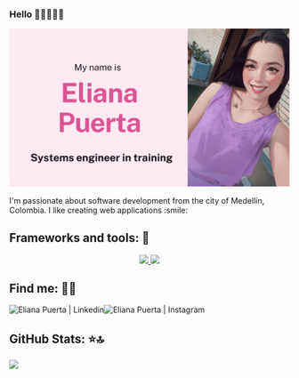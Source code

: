 ### Hello 👋🏻👩🏻‍💻

<div>
<img align="center" alt="GIF" src="./images/GitHub.gif" />
</div>

<br>
I'm passionate about software development from the city of Medellín, Colombia. I like creating web applications :smile:
<br>

## Frameworks and tools: :rocket:
<p align="center">
<a href="https://skillicons.dev">
    <img src="https://skillicons.dev/icons?i=java,js,ts,react,vue,git,nodejs,tailwind,html,css,astro,sass" />
    <img src="https://skillicons.dev/icons?i=docker,github,mysql,postgres,figma,maven,idea,vite,postman,vercel,vscode,netlify" />
  </a>
</p>

## Find me: :speech_balloon::globe_with_meridians:
<p align="left">
<a href="https://www.linkedin.com/in/eliana-puerta/">
  <img align="left" alt="Eliana Puerta | Linkedin" src="https://img.shields.io/badge/LinkedIn-0077B5?style=for-the-badge&logo=linkedin&logoColor=white" /></a>
<a href="https://www.instagram.com/elianaj_puerta/">
  <img align="left" alt="Eliana Puerta | Instagram" src="https://img.shields.io/badge/Instagram-E4405F?style=for-the-badge&logo=instagram&logoColor=white" /></a>
</p>

<br>

## GitHub Stats: :star::top:
![](https://github-readme-stats.vercel.app/api/top-langs/?username=Eliana-Janneth&layout=compact)

